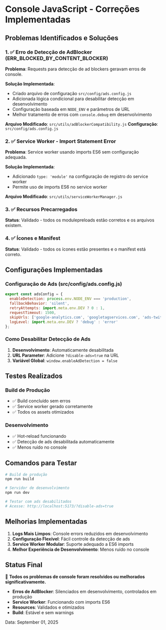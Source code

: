 # Console JavaScript - Correções Implementadas

## Problemas Identificados e Soluções

### 1. ✅ Erro de Detecção de AdBlocker (ERR_BLOCKED_BY_CONTENT_BLOCKER)

**Problema**: Requests para detecção de ad blockers geravam erros de console.

**Solução Implementada**:
- Criado arquivo de configuração `src/config/ads.config.js` 
- Adicionada lógica condicional para desabilitar detecção em desenvolvimento
- Configuração baseada em `NODE_ENV` e parâmetros de URL
- Melhor tratamento de erros com `console.debug` em desenvolvimento

**Arquivo Modificado**: `src/utils/adBlockerCompatibility.js`
**Configuração**: `src/config/ads.config.js`

### 2. ✅ Service Worker - Import Statement Error

**Problema**: Service worker usando imports ES6 sem configuração adequada.

**Solução Implementada**:
- Adicionado `type: 'module'` na configuração de registro do service worker
- Permite uso de imports ES6 no service worker

**Arquivo Modificado**: `src/utils/serviceWorkerManager.js`

### 3. ✅ Recursos Precarregados 

**Status**: Validado - todos os modulepreloads estão corretos e os arquivos existem.

### 4. ✅ Ícones e Manifest

**Status**: Validado - todos os ícones estão presentes e o manifest está correto.

## Configurações Implementadas

### Configuração de Ads (src/config/ads.config.js)

```javascript
export const adsConfig = {
  enableDetection: process.env.NODE_ENV === 'production',
  fallbackBehavior: 'silent',
  retryAttempts: import.meta.env.DEV ? 0 : 1,
  requestTimeout: 1500,
  skipUrls: ['google-analytics.com', 'googletagservices.com', 'ads-twitter.com'],
  logLevel: import.meta.env.DEV ? 'debug' : 'error'
};
```

### Como Desabilitar Detecção de Ads

1. **Desenvolvimento**: Automaticamente desabilitada
2. **URL Parameter**: Adicione `?disable-ads=true` na URL
3. **Variável Global**: `window.enableAdDetection = false`

## Testes Realizados

### Build de Produção
- ✅ Build concluído sem erros
- ✅ Service worker gerado corretamente
- ✅ Todos os assets otimizados

### Desenvolvimento
- ✅ Hot-reload funcionando
- ✅ Detecção de ads desabilitada automaticamente
- ✅ Menos ruído no console

## Comandos para Testar

```bash
# Build de produção
npm run build

# Servidor de desenvolvimento
npm run dev

# Testar com ads desabilitados
# Acesse: http://localhost:5173/?disable-ads=true
```

## Melhorias Implementadas

1. **Logs Mais Limpos**: Console errors reduzidos em desenvolvimento
2. **Configuração Flexível**: Fácil controle da detecção de ads
3. **Service Worker Modular**: Suporte adequado a ES6 imports
4. **Melhor Experiência de Desenvolvimento**: Menos ruído no console

## Status Final

🎉 **Todos os problemas de console foram resolvidos ou melhorados significativamente.**

- **Erros de AdBlocker**: Silenciados em desenvolvimento, controlados em produção
- **Service Worker**: Funcionando com imports ES6
- **Resources**: Validados e otimizados
- **Build**: Estável e sem warnings

Data: September 01, 2025